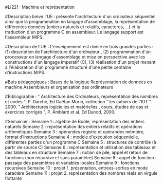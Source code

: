 #LI221 : Machine et représentation

#Description brève l'UE :
présente l'architecture d'un ordinateur séquentiel ainsi que la programmation en langage d'assemblage, la représentation de différentes données (entiers naturels et relatifs, caractères, ...) et la traduction d'un programme C en assembleur. Le langage support est l'assembleur MIPS.

#Description de l'UE :
L'enseignement est divisé en trois grandes parties : (1) description de l'architecture d'un ordinateur , (2) programmation d'un processeur en langage d'assemblage et mise en perspective avec les constructions d'un langage imperatif (C), (3) réalisation d'un projet menant à l'élaboration d'un programme structuré d'une petite centaine d'instructions MIPS.


#Buts pédagogiques :
Bases de la logique
Représentation de données en machine
Assembleurs et organisation des ordinateurs

#Bibliographie :
" Architecture des Ordinateurs, représentation des nombres et codes ". P. Darche, Ed Gaëtan Morin, collection " les cahiers de l'IUT ". 2000.
" Architectures logicielles et matérielles , cours, études de cas et exercices corrigés ", P. Amblard et al. Ed Dunod, 2000.

#Semainier :
Semaine 1 : algèbre de Boole, représentation des entiers naturels
Semaine 2 : représentation des entiers relatifs et opérations arithmétiques
Semaine 3 : opérandes registre et opérandes mémoire, format d'instructions
Semaine 4 : modèle d'exécution séquentielle, différentes parties d'un programme C
Semaine 5 : structures de contrôle (à partir de source C)
Semaine 6 : représentation et utilisation des tableaux et des tableaux en structure
Semaine 7 : notion de pile, appel et retour de fonctions (non récursive et sans paramètre)
Semaine 8 : appel de fonction : passage des paramètres et variables locales
Semaine 9 : fonctions récursives
Semaine 10 : projet 1. présentation, entrées-sorties en mode caractère
Semaine 11 : projet 2. représentation des nombres réels en virgule flottante
